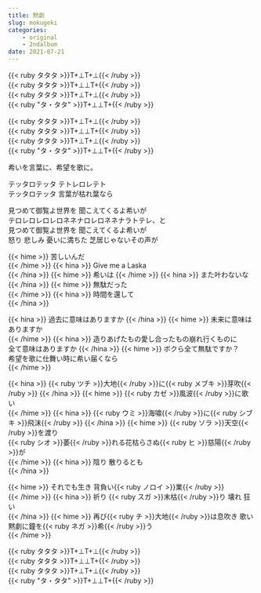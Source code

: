 ```yaml
---
title: 黙劇
slug: mokugeki
categories:
    - original
    - 2ndalbum
date: 2021-07-21
---
```


{{< ruby タタタ >}}T+⊥T+⊥{{< /ruby >}}  
{{< ruby タタタ >}}T+⊥⊥T+{{< /ruby >}}  
{{< ruby タタタ >}}T+⊥T+⊥{{< /ruby >}}  
{{< ruby "タ・タタ" >}}T+⊥⊥T+{{< /ruby >}}  

{{< ruby タタタ >}}T+⊥T+⊥{{< /ruby >}}  
{{< ruby タタタ >}}T+⊥⊥T+{{< /ruby >}}  
{{< ruby タタタ >}}T+⊥T+⊥{{< /ruby >}}  
{{< ruby "タ・タタ" >}}T+⊥⊥T+{{< /ruby >}}  

希いを言葉に、希望を歌に。  

テッタロテッタ テトレロレテト  
テッタロテッタ 言葉が枯れ葉なら  

見つめて御覧よ世界を 聞こえてくるよ希いが  
テロレロレロレロネネナロレロネネナラトテレ、と  
見つめて御覧よ世界を 聞こえてくるよ希いが  
怒り 悲しみ 憂いに満ちた 芝居じゃないその声が  

{{< hime >}}
苦しいんだ  
{{< /hime >}}
{{< hina >}}
Give me a Laska  
{{< /hina >}}
{{< hime >}}
希いは 
{{< /hime >}}
{{< hina >}}
また叶わないな  
{{< /hina >}}
{{< hime >}}
無駄だった  
{{< /hime >}}
{{< hina >}}
時間を還して  
{{< /hina >}}

{{< hina >}}
過去に意味はありますか 
{{< /hina >}}
{{< hime >}}
未来に意味はありますか  
{{< /hime >}}
{{< hina >}}
造りあげたもの愛し合ったもの崩れ行くものに  
全て意味はありますか 
{{< /hina >}}
{{< hime >}}
ボクら全て無駄ですか？  
希望を歌に仕舞い時に希い届くなら  
{{< /hime >}}


{{< hina >}}
{{< ruby ツチ >}}大地{{< /ruby >}}に{{< ruby メブキ >}}芽吹{{< /ruby >}} 
{{< /hina >}}
{{< hime >}}
{{< ruby カゼ >}}風波{{< /ruby >}}に歌い  
{{< /hime >}}
{{< hina >}}
{{< ruby ウミ >}}海嘯{{< /ruby >}}に{{< ruby シブキ >}}飛沫{{< /ruby >}} 
{{< /hina >}}
{{< hime >}}
{{< ruby ソラ >}}天空{{< /ruby >}}を渡り  
{{< ruby シオ >}}萎{{< /ruby >}}れる花枯らさぬ{{< ruby ヒ >}}慈陽{{< /ruby >}}が  
{{< /hime >}}
{{< hina >}}
陰り 散りるとも  
{{< /hina >}}

{{< hime >}}
それでも生き 背負い{{< ruby ノロイ >}}業{{< /ruby >}}  
{{< /hime >}}
{{< hina >}}
祈り {{< ruby スガ >}}末枯{{< /ruby >}}り 壊れ 狂い  
{{< /hina >}}
{{< hime >}}
再び{{< ruby チ >}}大地{{< /ruby >}}は息吹き 歌い  
黙劇に鐘を{{< ruby ネガ >}}希{{< /ruby >}}う  
{{< /hime >}}

{{< ruby タタタ >}}T+⊥T+⊥{{< /ruby >}}  
{{< ruby タタタ >}}T+⊥⊥T+{{< /ruby >}}  
{{< ruby タタタ >}}T+⊥T+⊥{{< /ruby >}}  
{{< ruby "タ・タタ" >}}T+⊥⊥T+{{< /ruby >}}  